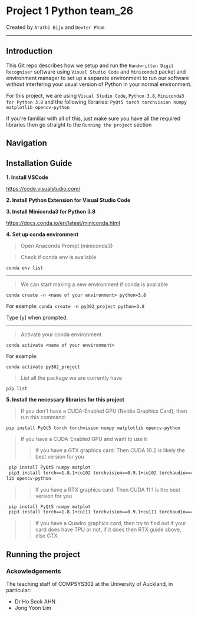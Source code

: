 # Project 1 Python team_26

Created by `Arathi Biju` and `Dexter Pham`

---
## Introduction
This Git repo describes how we setup and run the `Handwritten Digit Recogniser` software using `Visual Studio Code` and `Miniconda3` packet and environment manager to set up a separate environment to run our software without interfering your usual version of Python in your normal environment.

For this project, we are using `Visual Studio Code`, `Python 3.8`, `Miniconda3 for Python 3.8` and the following libraries:
`PyQt5 torch torchvision numpy matplotlib opencv-python`

If you're familiar with all of this, just make sure you have all the required libraries then go straight to the `Running the project` section
  

## Navigation


## Installation Guide
**1. Install VSCode**

https://code.visualstudio.com/
  
**2. Install Python Extension for Visual Studio Code**

**3. Install Miniconda3 for Python 3.8**

https://docs.conda.io/en/latest/miniconda.html

**4. Set up conda environment**

 >  Open Anaconda Prompt (miniconda3)
 
 >  Check if conda env is available
 
  `conda env list`
  
  ---
 
 > We can start making a new environment if conda is available
 
 `conda create -n <name of your environment> python=3.8`
 
 For example: `conda create -n py302_project python=3.8`
 
 Type [y] when prompted:
 
 ---
 
 > Activate your conda environment
 
 `conda activate <name of your environment>`
 
 For example:
 
 `conda activate py302_project`
 
 > List all the package we are currently have
 
 `pip list`
 
 
 **5. Install the necessary libraries for this project**
 
 > If you don't have a CUDA-Enabled GPU (Nvidia Graphics Card), then run this command:
 
 `pip install PyQt5 torch torchvision numpy matplotlib opencv-python`
 
> If you have a CUDA-Enabled GPU and want to use it
>> If you have a GTX graphics card: Then CUDA 10.2 is likely the best version for you 

```bash
 pip install PyQt5 numpy matplot
 pip3 install torch==1.8.1+cu102 torchvision==0.9.1+cu102 torchaudio===0.8.1 -f https://download.pytorch.org/whl/torch_stable.html
lib opencv-python
```

>> If you have a RTX graphics card: Then CUDA 11.1 is the best version for you 

```bash
 pip install PyQt5 numpy matplot
 pip3 install torch==1.8.1+cu111 torchvision==0.9.1+cu111 torchaudio===0.8.1 -f https://download.pytorch.org/whl/torch_stable.html
```

>> If you have a Quadro graphics card, then try to find out if your card does have TPU or not, if it does then RTX guide above, else GTX.


## Running the project

### Ackowledgements 
The teaching staff of COMPSYS302 at the University of Auckland, in particular:
- Dr Ho Seok AHN
- Jong Yoon Lim
